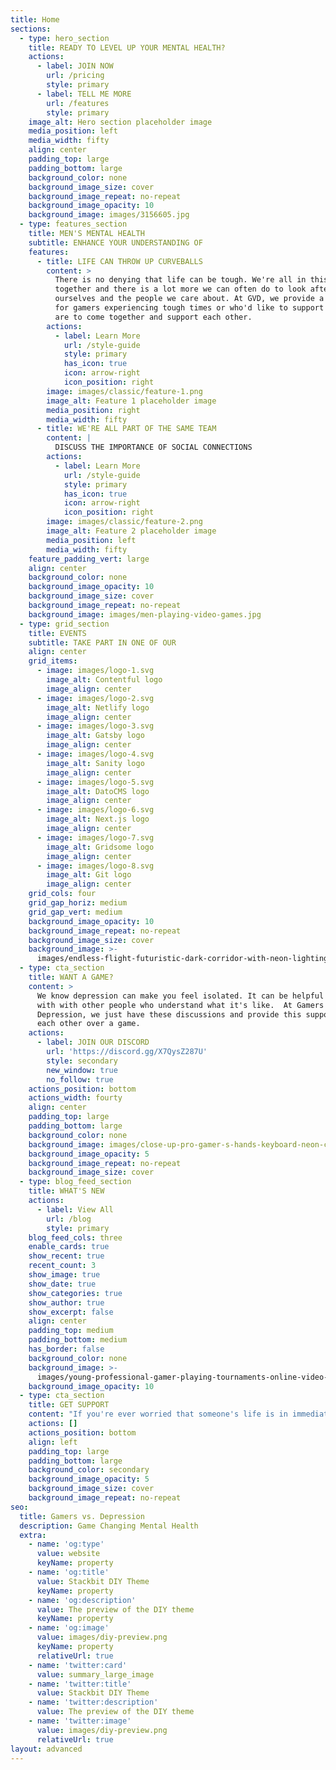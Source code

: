 ```yaml
---
title: Home
sections:
  - type: hero_section
    title: READY TO LEVEL UP YOUR MENTAL HEALTH?
    actions:
      - label: JOIN NOW
        url: /pricing
        style: primary
      - label: TELL ME MORE
        url: /features
        style: primary
    image_alt: Hero section placeholder image
    media_position: left
    media_width: fifty
    align: center
    padding_top: large
    padding_bottom: large
    background_color: none
    background_image_size: cover
    background_image_repeat: no-repeat
    background_image_opacity: 10
    background_image: images/3156605.jpg
  - type: features_section
    title: MEN'S MENTAL HEALTH
    subtitle: ENHANCE YOUR UNDERSTANDING OF
    features:
      - title: LIFE CAN THROW UP CURVEBALLS
        content: >
          There is no denying that life can be tough. We're all in this journey
          together and there is a lot more we can often do to look after
          ourselves and the people we care about. At GVD, we provide a platform
          for gamers experiencing tough times or who'd like to support those who
          are to come together and support each other. 
        actions:
          - label: Learn More
            url: /style-guide
            style: primary
            has_icon: true
            icon: arrow-right
            icon_position: right
        image: images/classic/feature-1.png
        image_alt: Feature 1 placeholder image
        media_position: right
        media_width: fifty
      - title: WE'RE ALL PART OF THE SAME TEAM
        content: |
          DISCUSS THE IMPORTANCE OF SOCIAL CONNECTIONS
        actions:
          - label: Learn More
            url: /style-guide
            style: primary
            has_icon: true
            icon: arrow-right
            icon_position: right
        image: images/classic/feature-2.png
        image_alt: Feature 2 placeholder image
        media_position: left
        media_width: fifty
    feature_padding_vert: large
    align: center
    background_color: none
    background_image_opacity: 10
    background_image_size: cover
    background_image_repeat: no-repeat
    background_image: images/men-playing-video-games.jpg
  - type: grid_section
    title: EVENTS
    subtitle: TAKE PART IN ONE OF OUR
    align: center
    grid_items:
      - image: images/logo-1.svg
        image_alt: Contentful logo
        image_align: center
      - image: images/logo-2.svg
        image_alt: Netlify logo
        image_align: center
      - image: images/logo-3.svg
        image_alt: Gatsby logo
        image_align: center
      - image: images/logo-4.svg
        image_alt: Sanity logo
        image_align: center
      - image: images/logo-5.svg
        image_alt: DatoCMS logo
        image_align: center
      - image: images/logo-6.svg
        image_alt: Next.js logo
        image_align: center
      - image: images/logo-7.svg
        image_alt: Gridsome logo
        image_align: center
      - image: images/logo-8.svg
        image_alt: Git logo
        image_align: center
    grid_cols: four
    grid_gap_horiz: medium
    grid_gap_vert: medium
    background_image_opacity: 10
    background_image_repeat: no-repeat
    background_image_size: cover
    background_image: >-
      images/endless-flight-futuristic-dark-corridor-with-neon-lighting-bright-neon-circle-front.jpg
  - type: cta_section
    title: WANT A GAME?
    content: >
      We know depression can make you feel isolated. It can be helpful to chat
      with with other people who understand what it's like.  At Gamers vs.
      Depression, we just have these discussions and provide this support for
      each other over a game.  
    actions:
      - label: JOIN OUR DISCORD
        url: 'https://discord.gg/X7QysZ287U'
        style: secondary
        new_window: true
        no_follow: true
    actions_position: bottom
    actions_width: fourty
    align: center
    padding_top: large
    padding_bottom: large
    background_color: none
    background_image: images/close-up-pro-gamer-s-hands-keyboard-neon-color.jpg
    background_image_opacity: 5
    background_image_repeat: no-repeat
    background_image_size: cover
  - type: blog_feed_section
    title: WHAT'S NEW
    actions:
      - label: View All
        url: /blog
        style: primary
    blog_feed_cols: three
    enable_cards: true
    show_recent: true
    recent_count: 3
    show_image: true
    show_date: true
    show_categories: true
    show_author: true
    show_excerpt: false
    align: center
    padding_top: medium
    padding_bottom: medium
    has_border: false
    background_color: none
    background_image: >-
      images/young-professional-gamer-playing-tournaments-online-video-games-computer-with-headphones-his-room.jpg
    background_image_opacity: 10
  - type: cta_section
    title: GET SUPPORT
    content: "If you're ever worried that someone's life is in immediate danger, call 999 or go directly to the emergency services.\n\nTo speak with someone immediately, contact\_[NHS 111](https://www.nhs.uk/using-the-nhs/nhs-services/urgent-and-emergency-care/nhs-111/)\_on 111 or contact\_[Samaritans](http://www.samaritans.org/how-we-can-help-you/contact-us)\_on 116 123.\n"
    actions: []
    actions_position: bottom
    align: left
    padding_top: large
    padding_bottom: large
    background_color: secondary
    background_image_opacity: 5
    background_image_size: cover
    background_image_repeat: no-repeat
seo:
  title: Gamers vs. Depression
  description: Game Changing Mental Health
  extra:
    - name: 'og:type'
      value: website
      keyName: property
    - name: 'og:title'
      value: Stackbit DIY Theme
      keyName: property
    - name: 'og:description'
      value: The preview of the DIY theme
      keyName: property
    - name: 'og:image'
      value: images/diy-preview.png
      keyName: property
      relativeUrl: true
    - name: 'twitter:card'
      value: summary_large_image
    - name: 'twitter:title'
      value: Stackbit DIY Theme
    - name: 'twitter:description'
      value: The preview of the DIY theme
    - name: 'twitter:image'
      value: images/diy-preview.png
      relativeUrl: true
layout: advanced
---
```

